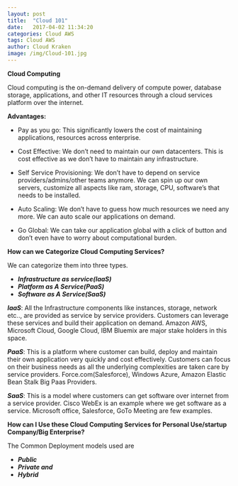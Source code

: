 ```yaml
---
layout: post
title:  "Cloud 101"
date:   2017-04-02 11:34:20
categories: Cloud AWS
tags: Cloud AWS
author: Cloud Kraken
image: /img/Cloud-101.jpg
---
```


**Cloud Computing**

Cloud computing is the on-demand delivery of compute power, database storage, applications, and other IT resources through a cloud services platform over the internet.

**Advantages:**

* Pay as you go: This significantly lowers the cost of maintaining applications, resources across enterprise.

* Cost Effective: We don’t need to maintain our own datacenters. This is cost effective as we don’t have to maintain any infrastructure.

* Self Service Provisioning: We don’t have to depend on service providers/admins/other teams anymore. We can spin up our own servers, customize all aspects like ram, storage, CPU, software’s that needs to be installed.

* Auto Scaling: We don’t have to guess how much resources we need any more. We can auto scale our applications on demand.

* Go Global: We can take our application global with a click of button and don’t even have to worry about computational burden.


**How can we Categorize Cloud Computing Services?**

We can categorize them into three types.

*	***Infrastructure as service(IaaS)***
*	***Platform as A Service(PaaS)***
*	***Software as A Service(SaaS)***

***IaaS***: All the Infrastructure components like instances, storage, network etc.., are provided as service by service providers. Customers can leverage these services and build their application on demand. Amazon AWS, Microsoft Cloud, Google Cloud, IBM Bluemix are major stake holders in this space.

***PaaS***: This is a platform where customer can build, deploy and maintain their own application very quickly and cost effectively. Customers can focus on their business needs as all the underlying complexities are taken care by service providers. Force.com(Salesforce), Windows Azure, Amazon Elastic Bean Stalk Big Paas Providers.

***SaaS***: This is a model where customers can get software over internet from a service provider. Cisco WebEx is an example where we get software as a service. Microsoft office, Salesforce, GoTo Meeting are few examples.


**How can I Use these Cloud Computing Services for Personal Use/startup Company/Big Enterprise?**

The Common Deployment models used are

*	***Public***
*	***Private and***
*	***Hybrid***




